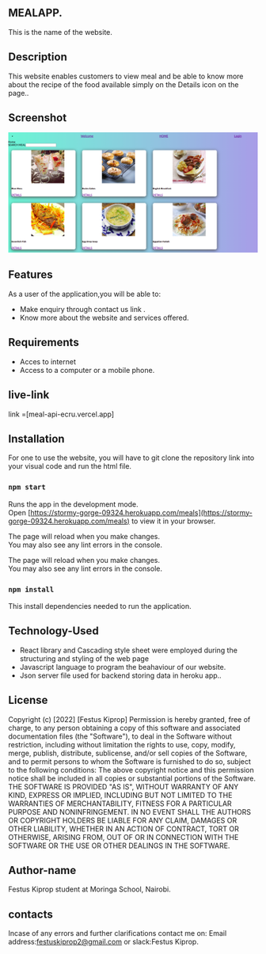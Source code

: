 ## MEALAPP.
This is the name of the website.
## Description
This website enables customers to view meal and be able to know more about the recipe of the food available simply on the Details icon on the page..
## Screenshot
![MEALAPP](./public/MEALAPP.png)
## Features
As a user of the application,you will be able to:
 * Make enquiry through contact us link .
 * Know more about the website and services offered.
## Requirements
* Acces to internet 
* Access to a computer or a mobile phone.

## live-link
link =[meal-api-ecru.vercel.app]

 ## Installation
For one to use the website, you will have to git clone the repository link into your visual code and run the html file.
	
### `npm start`

Runs the app in the development mode.\
Open [https://stormy-gorge-09324.herokuapp.com/meals](https://stormy-gorge-09324.herokuapp.com/meals) to view it in your browser.

The page will reload when you make changes.\
You may also see any lint errors in the console.

The page will reload when you make changes.\
You may also see any lint errors in the console.
### `npm install `
This install dependencies needed to run the application.
## Technology-Used
* React library and Cascading style sheet were employed during the structuring and styling of the web page
* Javascript language to program the beahaviour of our website.
* Json server file used for backend storing data in heroku app..
## License
Copyright (c) [2022] [Festus Kiprop] Permission is hereby granted, free of charge, to any person obtaining a copy of this software and associated documentation files (the "Software"), to deal in the Software without restriction, including without limitation the rights to use, copy, modify, merge, publish, distribute, sublicense, and/or sell copies of the Software, and to permit persons to whom the Software is furnished to do so, subject to the following conditions: The above copyright notice and this permission notice shall be included in all copies or substantial portions of the Software.
THE SOFTWARE IS PROVIDED "AS IS", WITHOUT WARRANTY OF ANY KIND, EXPRESS OR IMPLIED, INCLUDING BUT NOT LIMITED TO THE WARRANTIES OF MERCHANTABILITY, FITNESS FOR A PARTICULAR PURPOSE AND NONINFRINGEMENT. IN NO EVENT SHALL THE AUTHORS OR COPYRIGHT HOLDERS BE LIABLE FOR ANY CLAIM, DAMAGES OR OTHER LIABILITY, WHETHER IN AN ACTION OF CONTRACT, TORT OR OTHERWISE, ARISING FROM, OUT OF OR IN CONNECTION WITH THE SOFTWARE OR THE USE OR OTHER DEALINGS IN THE SOFTWARE.
## Author-name
Festus Kiprop student at Moringa School, Nairobi.
## contacts
Incase of any errors and further clarifications contact me on:
Email address:festuskiprop2@gmail.com or  slack:Festus Kiprop.